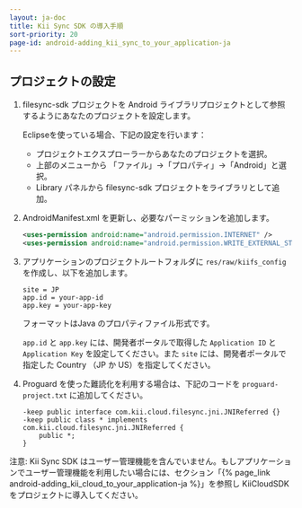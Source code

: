 ```yaml
---
layout: ja-doc
title: Kii Sync SDK の導入手順
sort-priority: 20
page-id: android-adding_kii_sync_to_your_application-ja
---
```


## プロジェクトの設定

1.  filesync-sdk プロジェクトを Android ライブラリプロジェクトとして参照するようにあなたのプロジェクトを設定します。

    Eclipseを使っている場合、下記の設定を行います：
    * プロジェクトエクスプローラーからあなたのプロジェクトを選択。
    * 上部のメニューから 「ファイル」→「プロパティ」→「Android」と選択。
    * Library パネルから filesync-sdk プロジェクトをライブラリとして追加。

2.  AndroidManifest.xml を更新し、必要なパーミッションを追加します。

    ```xml
    <uses-permission android:name="android.permission.INTERNET" />
    <uses-permission android:name="android.permission.WRITE_EXTERNAL_STORAGE" />
    ```

3.  アプリケーションのプロジェクトルートフォルダに `res/raw/kiifs_config` を作成し、以下を追加します。

    ```
    site = JP
    app.id = your-app-id
    app.key = your-app-key
    ```

    フォーマットはJava のプロパティファイル形式です。

    `app.id` と `app.key` には、開発者ポータルで取得した `Application ID` と `Application Key` を設定してください。また `site` には、開発者ポータルで指定した Country （JP か US）を指定してください。

4.  Proguard を使った難読化を利用する場合は、下記のコードを `proguard-project.txt` に追加してください。

    ```
    -keep public interface com.kii.cloud.filesync.jni.JNIReferred {}
    -keep public class * implements com.kii.cloud.filesync.jni.JNIReferred {
        public *;
    }
    ```

<p class="note">
注意: Kii Sync SDK はユーザー管理機能を含んでいません。もしアプリケーションでユーザー管理機能を利用したい場合には、セクション「{% page_link android-adding_kii_cloud_to_your_application-ja %}」を参照し KiiCloudSDK をプロジェクトに導入してください。
</p>
